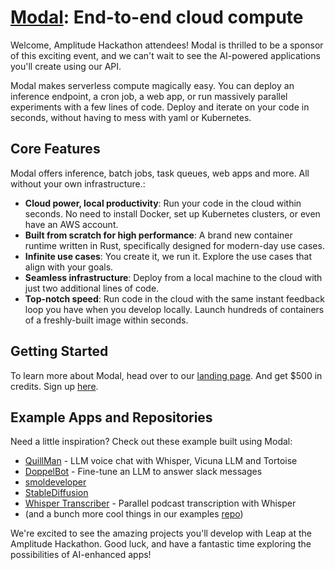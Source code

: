 # [Modal](https://modal.com/): End-to-end cloud compute

Welcome, Amplitude Hackathon attendees! Modal is thrilled to be a sponsor of this exciting event, and we can't wait to see the AI-powered applications you'll create using our API.

Modal makes serverless compute magically easy. You can deploy an inference endpoint, a cron job, a web app, or run massively parallel experiments with a few lines of code. Deploy and iterate on your code in seconds, without having to mess with yaml or Kubernetes.

## Core Features

Modal offers inference, batch jobs, task queues, web apps and more. All without your own infrastructure.:

- **Cloud power, local productivity**: Run your code in the cloud within seconds. No need to install Docker, set up Kubernetes clusters, or even have an AWS account.
- **Built from scratch for high performance**: A brand new container runtime written in Rust, specifically designed for modern-day use cases.
- **Infinite use cases**: You create it, we run it. Explore the use cases that align with your goals.
- **Seamless infrastructure**: Deploy from a local machine to the cloud with just two additional lines of code.
- **Top-notch speed**: Run code in the cloud with the same instant feedback loop you have when you develop locally. Launch hundreds of containers of a freshly-built image within seconds.

## Getting Started

To learn more about Modal, head over to our [landing page](https://modal.com/).
And get $500 in credits. Sign up [here](https://docs.google.com/forms/d/e/1FAIpQLSeeq2VIxP6x14dzjMcxzl34I9jGSdtqOKQ95nlrVH288XKU8g/viewform).


## Example Apps and Repositories

Need a little inspiration? Check out these example built using Modal:

- [QuillMan](https://modal.com/docs/guide/llm-voice-chat) - LLM voice chat with Whisper, Vicuna LLM and Tortoise
- [DoppelBot](https://modal.com/docs/guide/slack-finetune) - Fine-tune an LLM to answer slack messages
- [smoldeveloper](https://github.com/smol-ai/developer)
- [StableDiffusion](https://modal.com/docs/guide/ex/stable_diffusion_cli)
- [Whisper Transcriber](https://modal.com/docs/guide/whisper-transcriber) - Parallel podcast transcription with Whisper
- (and a bunch more cool things in our examples [repo](https://github.com/modal-labs/modal-examples))


We're excited to see the amazing projects you'll develop with Leap at the Amplitude Hackathon. Good luck, and have a fantastic time exploring the possibilities of AI-enhanced apps!
